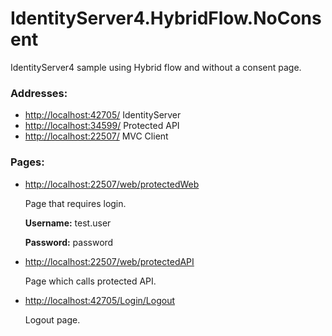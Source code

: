 # IdentityServer4.HybridFlow.NoConsent
IdentityServer4 sample using Hybrid flow and without a consent page.

### Addresses:

* [http://localhost:42705/](http://localhost:42705/) IdentityServer
* [http://localhost:34599/](http://localhost:34599/) Protected API
* [http://localhost:22507/](http://localhost:22507/) MVC Client

### Pages:

* [http://localhost:22507/web/protectedWeb](http://localhost:22507/web/protectedWeb)
  
  Page that requires login. 
  
  **Username:** test.user
  
  **Password:** password
* [http://localhost:22507/web/protectedAPI](http://localhost:22507/web/protectedAPI)
  
  Page which calls protected API.
* [http://localhost:42705/Login/Logout](http://localhost:42705/Login/Logout)
  
  Logout page.
